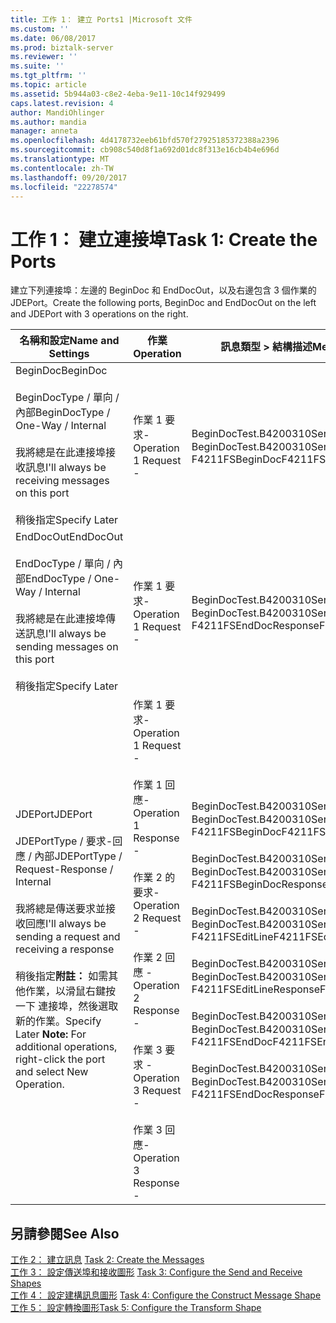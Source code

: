 ```yaml
---
title: 工作 1： 建立 Ports1 |Microsoft 文件
ms.custom: ''
ms.date: 06/08/2017
ms.prod: biztalk-server
ms.reviewer: ''
ms.suite: ''
ms.tgt_pltfrm: ''
ms.topic: article
ms.assetid: 5b944a03-c8e2-4eba-9e11-10c14f929499
caps.latest.revision: 4
author: MandiOhlinger
ms.author: mandia
manager: anneta
ms.openlocfilehash: 4d4178732eeb61bfd570f27925185372388a2396
ms.sourcegitcommit: cb908c540d8f1a692d01dc8f313e16cb4b4e696d
ms.translationtype: MT
ms.contentlocale: zh-TW
ms.lasthandoff: 09/20/2017
ms.locfileid: "22278574"
---
```

# <a name="task-1-create-the-ports"></a><span data-ttu-id="da89a-102">工作 1： 建立連接埠</span><span class="sxs-lookup"><span data-stu-id="da89a-102">Task 1: Create the Ports</span></span>
<span data-ttu-id="da89a-103">建立下列連接埠：左邊的 BeginDoc 和 EndDocOut，以及右邊包含 3 個作業的 JDEPort。</span><span class="sxs-lookup"><span data-stu-id="da89a-103">Create the following ports, BeginDoc and EndDocOut on the left and JDEPort with 3 operations on the right.</span></span>  
  
|<span data-ttu-id="da89a-104">名稱和設定</span><span class="sxs-lookup"><span data-stu-id="da89a-104">Name and Settings</span></span>|<span data-ttu-id="da89a-105">作業</span><span class="sxs-lookup"><span data-stu-id="da89a-105">Operation</span></span>|<span data-ttu-id="da89a-106">訊息類型 > 結構描述</span><span class="sxs-lookup"><span data-stu-id="da89a-106">Message Type > Schema</span></span>|  
|-----------------------|---------------|----------------------------|  
|<span data-ttu-id="da89a-107">BeginDoc</span><span class="sxs-lookup"><span data-stu-id="da89a-107">BeginDoc</span></span><br /><br /> <span data-ttu-id="da89a-108">BeginDocType / 單向 / 內部</span><span class="sxs-lookup"><span data-stu-id="da89a-108">BeginDocType / One-Way / Internal</span></span><br /><br /> <span data-ttu-id="da89a-109">我將總是在此連接埠接收訊息</span><span class="sxs-lookup"><span data-stu-id="da89a-109">I'll always be receiving messages on this port</span></span><br /><br /> <span data-ttu-id="da89a-110">稍後指定</span><span class="sxs-lookup"><span data-stu-id="da89a-110">Specify Later</span></span>|<span data-ttu-id="da89a-111">作業 1 要求-</span><span class="sxs-lookup"><span data-stu-id="da89a-111">Operation 1 Request -</span></span>|<span data-ttu-id="da89a-112">BeginDocTest.B4200310Service_1。</span><span class="sxs-lookup"><span data-stu-id="da89a-112">BeginDocTest.B4200310Service_1.</span></span><br /><span data-ttu-id="da89a-113">F4211FSBeginDoc</span><span class="sxs-lookup"><span data-stu-id="da89a-113">F4211FSBeginDoc</span></span>|  
|<span data-ttu-id="da89a-114">EndDocOut</span><span class="sxs-lookup"><span data-stu-id="da89a-114">EndDocOut</span></span><br /><br /> <span data-ttu-id="da89a-115">EndDocType / 單向 / 內部</span><span class="sxs-lookup"><span data-stu-id="da89a-115">EndDocType / One-Way / Internal</span></span><br /><br /> <span data-ttu-id="da89a-116">我將總是在此連接埠傳送訊息</span><span class="sxs-lookup"><span data-stu-id="da89a-116">I'll always be sending messages on this port</span></span><br /><br /> <span data-ttu-id="da89a-117">稍後指定</span><span class="sxs-lookup"><span data-stu-id="da89a-117">Specify Later</span></span>|<span data-ttu-id="da89a-118">作業 1 要求-</span><span class="sxs-lookup"><span data-stu-id="da89a-118">Operation 1 Request -</span></span>|<span data-ttu-id="da89a-119">BeginDocTest.B4200310Service_1。</span><span class="sxs-lookup"><span data-stu-id="da89a-119">BeginDocTest.B4200310Service_1.</span></span><br /><span data-ttu-id="da89a-120">F4211FSEndDocResponse</span><span class="sxs-lookup"><span data-stu-id="da89a-120">F4211FSEndDocResponse</span></span>|  
|<span data-ttu-id="da89a-121">JDEPort</span><span class="sxs-lookup"><span data-stu-id="da89a-121">JDEPort</span></span><br /><br /> <span data-ttu-id="da89a-122">JDEPortType / 要求-回應 / 內部</span><span class="sxs-lookup"><span data-stu-id="da89a-122">JDEPortType / Request-Response / Internal</span></span><br /><br /> <span data-ttu-id="da89a-123">我將總是傳送要求並接收回應</span><span class="sxs-lookup"><span data-stu-id="da89a-123">I'll always be sending a request and receiving a response</span></span><br /><br /> <span data-ttu-id="da89a-124">稍後指定**附註：** 如需其他作業，以滑鼠右鍵按一下 連接埠，然後選取新的作業。</span><span class="sxs-lookup"><span data-stu-id="da89a-124">Specify Later **Note:**  For additional operations, right-click the port and select New Operation.</span></span>|<span data-ttu-id="da89a-125">作業 1 要求-</span><span class="sxs-lookup"><span data-stu-id="da89a-125">Operation 1 Request -</span></span><br /><br /> <span data-ttu-id="da89a-126">作業 1 回應-</span><span class="sxs-lookup"><span data-stu-id="da89a-126">Operation 1 Response -</span></span><br /><br /> <span data-ttu-id="da89a-127">作業 2 的要求-</span><span class="sxs-lookup"><span data-stu-id="da89a-127">Operation 2 Request -</span></span><br /><br /> <span data-ttu-id="da89a-128">作業 2 回應 -</span><span class="sxs-lookup"><span data-stu-id="da89a-128">Operation 2 Response -</span></span><br /><br /> <span data-ttu-id="da89a-129">作業 3 要求 -</span><span class="sxs-lookup"><span data-stu-id="da89a-129">Operation 3 Request -</span></span><br /><br /> <span data-ttu-id="da89a-130">作業 3 回應-</span><span class="sxs-lookup"><span data-stu-id="da89a-130">Operation 3 Response -</span></span>|<span data-ttu-id="da89a-131">BeginDocTest.B4200310Service_1。</span><span class="sxs-lookup"><span data-stu-id="da89a-131">BeginDocTest.B4200310Service_1.</span></span><br /><span data-ttu-id="da89a-132">F4211FSBeginDoc</span><span class="sxs-lookup"><span data-stu-id="da89a-132">F4211FSBeginDoc</span></span><br /><br /> <span data-ttu-id="da89a-133">BeginDocTest.B4200310Service_1。</span><span class="sxs-lookup"><span data-stu-id="da89a-133">BeginDocTest.B4200310Service_1.</span></span><br /><span data-ttu-id="da89a-134">F4211FSBeginDocResponse</span><span class="sxs-lookup"><span data-stu-id="da89a-134">F4211FSBeginDocResponse</span></span><br /><br /> <span data-ttu-id="da89a-135">BeginDocTest.B4200310Service_1。</span><span class="sxs-lookup"><span data-stu-id="da89a-135">BeginDocTest.B4200310Service_1.</span></span><br /><span data-ttu-id="da89a-136">F4211FSEditLine</span><span class="sxs-lookup"><span data-stu-id="da89a-136">F4211FSEditLine</span></span><br /><br /> <span data-ttu-id="da89a-137">BeginDocTest.B4200310Service_1。</span><span class="sxs-lookup"><span data-stu-id="da89a-137">BeginDocTest.B4200310Service_1.</span></span><br /><span data-ttu-id="da89a-138">F4211FSEditLineResponse</span><span class="sxs-lookup"><span data-stu-id="da89a-138">F4211FSEditLineResponse</span></span><br /><br /> <span data-ttu-id="da89a-139">BeginDocTest.B4200310Service_1。</span><span class="sxs-lookup"><span data-stu-id="da89a-139">BeginDocTest.B4200310Service_1.</span></span><br /><span data-ttu-id="da89a-140">F4211FSEndDoc</span><span class="sxs-lookup"><span data-stu-id="da89a-140">F4211FSEndDoc</span></span><br /><br /> <span data-ttu-id="da89a-141">BeginDocTest.B4200310Service_1。</span><span class="sxs-lookup"><span data-stu-id="da89a-141">BeginDocTest.B4200310Service_1.</span></span><br /><span data-ttu-id="da89a-142">F4211FSEndDocResponse</span><span class="sxs-lookup"><span data-stu-id="da89a-142">F4211FSEndDocResponse</span></span>|  
  
## <a name="see-also"></a><span data-ttu-id="da89a-143">另請參閱</span><span class="sxs-lookup"><span data-stu-id="da89a-143">See Also</span></span>  
 <span data-ttu-id="da89a-144">[工作 2： 建立訊息](../core/task-2-create-the-messages2.md) </span><span class="sxs-lookup"><span data-stu-id="da89a-144">[Task 2: Create the Messages](../core/task-2-create-the-messages2.md) </span></span>  
 <span data-ttu-id="da89a-145">[工作 3： 設定傳送埠和接收圖形](../core/task-3-configure-the-send-and-receive-shapes2.md) </span><span class="sxs-lookup"><span data-stu-id="da89a-145">[Task 3: Configure the Send and Receive Shapes](../core/task-3-configure-the-send-and-receive-shapes2.md) </span></span>  
 <span data-ttu-id="da89a-146">[工作 4： 設定建構訊息圖形](../core/task-4-configure-the-construct-message-shape1.md) </span><span class="sxs-lookup"><span data-stu-id="da89a-146">[Task 4: Configure the Construct Message Shape](../core/task-4-configure-the-construct-message-shape1.md) </span></span>  
 [<span data-ttu-id="da89a-147">工作 5： 設定轉換圖形</span><span class="sxs-lookup"><span data-stu-id="da89a-147">Task 5: Configure the Transform Shape</span></span>](../core/task-5-configure-the-transform-shape2.md)